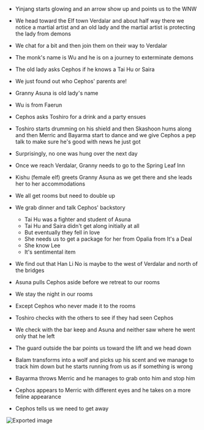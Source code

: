 - Yinjang starts glowing and an arrow show up and points us to the WNW
- We head toward the Elf town Verdalar and about half way there we notice a martial artist and an old lady and the martial artist is protecting the lady from demons
- We chat for a bit and then join them on their way to Verdalar
- The monk's name is Wu and he is on a journey to exterminate demons
- The old lady asks Cephos if he knows a Tai Hu or Saira
- We just found out who Cephos' parents are!
- Granny Asuna is old lady's name
- Wu is from Faerun
- Cephos asks Toshiro for a drink and a party ensues
- Toshiro starts drumming on his shield and then Skashoon hums along and then Merric and Bayarma start to dance and we give Cephos a pep talk to make sure he's good with news he just got
- Surprisingly, no one was hung over the next day
- Once we reach Verdalar, Granny needs to go to the Spring Leaf Inn
- Kishu (female elf) greets Granny Asuna as we get there and she leads her to her accommodations
- We all get rooms but need to double up
- We grab dinner and talk Cephos' backstory
    
    - Tai Hu was a fighter and student of Asuna
    - Tai Hu and Saira didn't get along initially at all
    - But eventually they fell in love
    - She needs us to get a package for her from Opalia from It's a Deal
    - She know Lee
    - It's sentimental item
- We find out that Han Li No is maybe to the west of Verdalar and north of the bridges
- Asuna pulls Cephos aside before we retreat to our rooms
- We stay the night in our rooms
- Except Cephos who never made it to the rooms
- Toshiro checks with the others to see if they had seen Cephos
- We check with the bar keep and Asuna and neither saw where he went only that he left
- The guard outside the bar points us toward the lift and we head down
- Balam transforms into a wolf and picks up his scent and we manage to track him down but he starts running from us as if something is wrong
- Bayarma throws Merric and he manages to grab onto him and stop him
- Cephos appears to Merric with different eyes and he takes on a more feline appearance
- Cephos tells us we need to get away

![Exported image](Exported%20image%2020240830122449-0.png)